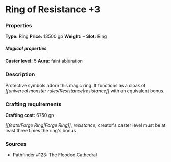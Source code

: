 ﻿---
Title: "Ring of Resistance +3"
Type: "Ring"
Price: "13500 gp"
Weight: "–"
Slot: "Ring"
Caster level: "5"
Aura: "faint abjuration"
Description: |
  "Protective symbols adorn this magic ring. It functions as a _cloak of resistance_ with an equivalent bonus."
Crafting cost: "6750 gp"
Sources: "['Pathfinder #123: The Flooded Cathedral']"
---

# Ring of Resistance +3

### Properties

**Type:** Ring **Price:** 13500 gp **Weight:** – **Slot:** Ring

##### Magical properties

**Caster level:** 5 **Aura:** faint abjuration

### Description

Protective symbols adorn this magic ring. It functions as a cloak of _[[universal monster rules/Resistance|resistance]]_ with an equivalent bonus.

### Crafting requirements

**Crafting cost:** 6750 gp

_[[feats/Forge Ring|Forge Ring]]_, _resistance_, creator's caster level must be at least three times the ring's bonus

### Sources

* Pathfinder #123: The Flooded Cathedral